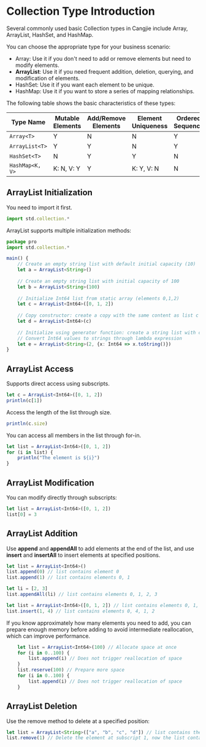 # Collection Type Introduction

Several commonly used basic Collection types in Cangjie include Array, ArrayList, HashSet, and HashMap.

You can choose the appropriate type for your business scenario:

- Array: Use it if you don't need to add or remove elements but need to modify elements.
- **ArrayList**: Use it if you need frequent addition, deletion, querying, and modification of elements.
- HashSet: Use it if you want each element to be unique.
- HashMap: Use it if you want to store a series of mapping relationships.

The following table shows the basic characteristics of these types:

| Type Name       | Mutable Elements | Add/Remove Elements | Element Uniqueness | Ordered Sequence |
| --------------- | ---------------- | ------------------- | ------------------ | ---------------- |
| `Array<T>`      | Y                | N                   | N                  | Y                |
| `ArrayList<T>`  | Y                | Y                   | N                  | Y                |
| `HashSet<T>`    | N                | Y                   | Y                  | N                |
| `HashMap<K, V>` | K: N, V: Y       | Y                   | K: Y, V: N         | N                |

## ArrayList Initialization

You need to import it first.

```typescript
import std.collection.*
```

ArrayList supports multiple initialization methods:

```typescript
package pro
import std.collection.*

main() {
    // Create an empty string list with default initial capacity (10)
    let a = ArrayList<String>()
    
    // Create an empty string list with initial capacity of 100
    let b = ArrayList<String>(100)
    
    // Initialize Int64 list from static array (elements 0,1,2)
    let c = ArrayList<Int64>([0, 1, 2])
    
    // Copy constructor: create a copy with the same content as list c
    let d = ArrayList<Int64>(c)
    
    // Initialize using generator function: create a string list with capacity 2
    // Convert Int64 values to strings through lambda expression
    let e = ArrayList<String>(2, {x: Int64 => x.toString()})
}
```

## ArrayList Access

Supports direct access using subscripts.

```typescript
let c = ArrayList<Int64>([0, 1, 2])
println(c[1])
```

Access the length of the list through size.

```typescript
println(c.size)
```

You can access all members in the list through for-in.

```typescript
let list = ArrayList<Int64>([0, 1, 2])
for (i in list) {
    println("The element is ${i}")
}
```

## ArrayList Modification

You can modify directly through subscripts:

```typescript
let list = ArrayList<Int64>([0, 1, 2])
list[0] = 3
```

## ArrayList Addition

Use **append** and **appendAll** to add elements at the end of the list, and use **insert** and **insertAll** to insert elements at specified positions.

```typescript
let list = ArrayList<Int64>()
list.append(0) // list contains element 0
list.append(1) // list contains elements 0, 1

let li = [2, 3]
list.appendAll(li) // list contains elements 0, 1, 2, 3

let list = ArrayList<Int64>([0, 1, 2]) // list contains elements 0, 1, 2
list.insert(1, 4) // list contains elements 0, 4, 1, 2
```

If you know approximately how many elements you need to add, you can prepare enough memory before adding to avoid intermediate reallocation, which can improve performance.

```typescript
    let list = ArrayList<Int64>(100) // Allocate space at once
    for (i in 0..100) {
        list.append(i) // Does not trigger reallocation of space
    }
    list.reserve(100) // Prepare more space
    for (i in 0..100) {
        list.append(i) // Does not trigger reallocation of space
    }
```

## ArrayList Deletion

Use the remove method to delete at a specified position:

```typescript
let list = ArrayList<String>(["a", "b", "c", "d"]) // list contains the elements "a", "b", "c", "d"
list.remove(1) // Delete the element at subscript 1, now the list contains elements "a", "c", "d"
```